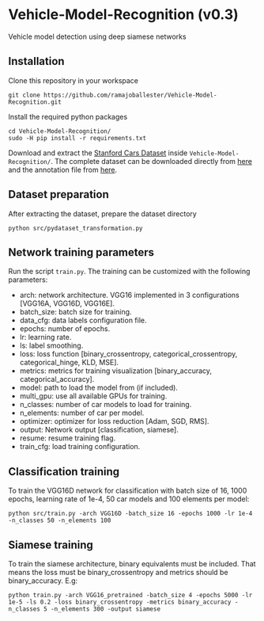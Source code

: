 # Vehicle-Model-Recognition (v0.3)
Vehicle model detection using deep siamese networks

## Installation

Clone this repository in your workspace

```
git clone https://github.com/ramajoballester/Vehicle-Model-Recognition.git
```

Install the required python packages

```
cd Vehicle-Model-Recognition/
sudo -H pip install -r requirements.txt
```

Download and extract the [Stanford Cars Dataset](https://ai.stanford.edu/~jkrause/cars/car_dataset.html) inside ```Vehicle-Model-Recognition/```. The complete dataset can be downloaded directly from [here](http://imagenet.stanford.edu/internal/car196/car_ims.tgz) and the annotation file from [here](http://imagenet.stanford.edu/internal/car196/cars_annos.mat).

## Dataset preparation 

After extracting the dataset, prepare the dataset directory

```
python src/pydataset_transformation.py
```

## Network training parameters

Run the script ```train.py```. The training can be customized with the following parameters:

- arch: network architecture. VGG16 implemented in 3 configurations [VGG16A, VGG16D, VGG16E].
- batch_size: batch size for training.
- data_cfg: data labels configuration file.
- epochs: number of epochs.
- lr: learning rate.
- ls: label smoothing.
- loss: loss function [binary_crossentropy, categorical_crossentropy, categorical_hinge, KLD, MSE].
- metrics: metrics for training visualization [binary_accuracy, categorical_accuracy].
- model: path to load the model from (if included).
- multi_gpu: use all available GPUs for training.
- n_classes: number of car models to load for training.
- n_elements: number of car per model.
- optimizer: optimizer for loss reduction [Adam, SGD, RMS].
- output: Network output [classification, siamese].
- resume: resume training flag.
- train_cfg: load training configuration.


## Classification training

To train the VGG16D network for classification with batch size of 16, 1000 epochs, learning rate of 1e-4, 50 car models and 100 elements per model:

```
python src/train.py -arch VGG16D -batch_size 16 -epochs 1000 -lr 1e-4 -n_classes 50 -n_elements 100
```

## Siamese training

To train the siamese architecture, binary equivalents must be included. That means the loss must be binary_crossentropy and metrics should be binary_accuracy. E.g:

```
python train.py -arch VGG16_pretrained -batch_size 4 -epochs 5000 -lr 1e-5 -ls 0.2 -loss binary_crossentropy -metrics binary_accuracy -n_classes 5 -n_elements 300 -output siamese
```

